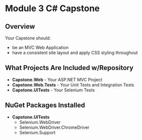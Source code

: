 # Module 3 C# Capstone

## Overview

Your Capstone should:

- be an MVC Web Application
- have a consistent site layout and apply CSS styling throughout

## What Projects Are Included w/Repository

- **Capstone.Web** - Your ASP.NET MVC Project
- **Capstone.Web.Tests** - Your Unit Tests and Integration Tests
- **Capstone.UITests** - Your Selenium Tests 

## NuGet Packages Installed
 
- **Capstone.UITests**
    - Selenium.WebDriver
    - Selenium.WebDriver.ChromeDriver
    - Selenium.Support